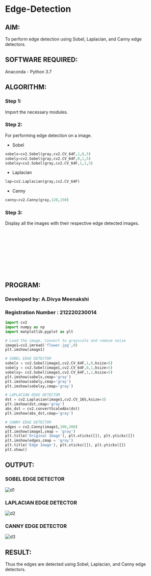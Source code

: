 # Edge-Detection
## AIM:
To perform edge detection using Sobel, Laplacian, and Canny edge detectors.

## SOFTWARE REQUIRED:
Anaconda - Python 3.7

## ALGORITHM:
### Step 1:
Import the necessary modules.

### Step 2:
For performing edge detection on a image. 
- Sobel 
```python
sobelx=cv2.Sobel(gray,cv2.CV_64F,1,0,5)
sobely=cv2.Sobel(gray,cv2.CV_64F,0,1,5)
sobelxy=cv2.Sobel(gray,cv2.CV_64F,1,1,5)
```
- Laplacian
```python
lap=cv2.Laplacian(gray,cv2.CV_64F)
```
- Canny
```python
canny=cv2.Canny(gray,120,150)
```

### Step 3:
Display all the images with their respective edge detected images.

<br>
<br>
<br>
<br>
<br>
<br>
<br>
<br>

## PROGRAM:

### Developed by: A.Divya Meenakshi
### Registration Number : 212220230014

``` Python
import cv2
import numpy as np
import matplotlib.pyplot as plt

# Load the image, Convert to grayscale and remove noise
image1=cv2.imread('flower.jpg',0)
plt.imshow(image1)

# SOBEL EDGE DETECTOR
sobelx = cv2.Sobel(image1,cv2.CV_64F,1,0,ksize=5)
sobely = cv2.Sobel(image1,cv2.CV_64F,0,1,ksize=5)
sobelxy= cv2.Sobel(image1,cv2.CV_64F,1,1,ksize=5)
plt.imshow(sobelx,cmap='gray')
plt.imshow(sobely,cmap='gray')
plt.imshow(sobelxy,cmap='gray')

# LAPLACIAN EDGE DETECTOR
dst = cv2.Laplacian(image1,cv2.CV_16S,ksize=3)
plt.imshow(dst,cmap='gray')
abs_dst = cv2.convertScaleAbs(dst)
plt.imshow(abs_dst,cmap='gray')

# CANNY EDGE DETECTOR
edges = cv2.Canny(image1,100,200)
plt.imshow(image1,cmap = 'gray')
plt.title('Original Image'), plt.xticks([]), plt.yticks([])
plt.imshow(edges,cmap = 'gray')
plt.title('Edge Image'), plt.xticks([]), plt.yticks([])
plt.show()
```
## OUTPUT:
### SOBEL EDGE DETECTOR

![d1](https://user-images.githubusercontent.com/75235402/168738797-3f48e623-2dce-4659-baff-e2bde4b35bea.jpg)



### LAPLACIAN EDGE DETECTOR

![d2](https://user-images.githubusercontent.com/75235402/168738800-d220e373-b61c-4085-a460-4b7f6e779c50.jpg)




### CANNY EDGE DETECTOR

![d3](https://user-images.githubusercontent.com/75235402/168738807-480ea615-1093-4989-9a00-c01b669edca2.jpg)



## RESULT:
Thus the edges are detected using Sobel, Laplacian, and Canny edge detectors.
